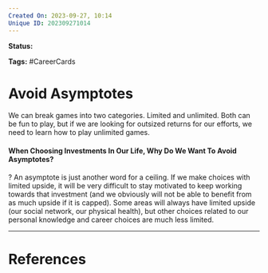 ```yaml
---
Created On: 2023-09-27, 10:14
Unique ID: 202309271014
---
```

**Status:** 

**Tags:** #CareerCards 

# Avoid Asymptotes

We can break games into two categories. Limited and unlimited. Both can be fun to play, but if we are looking for outsized returns for our efforts, we need to learn how to play unlimited games. 


#### When Choosing Investments In Our Life, Why Do We Want To Avoid Asymptotes?
?
An asymptote is just another word for a ceiling. If we make choices with limited upside, it will be very difficult to stay motivated to keep working towards that investment (and we obviously will not be able to benefit from as much upside if it is capped).
Some areas will always have limited upside (our social network, our physical health), but other choices related to our personal knowledge and career choices are much less limited.
<!--SR:!2024-05-08,162,290-->


---
# References
